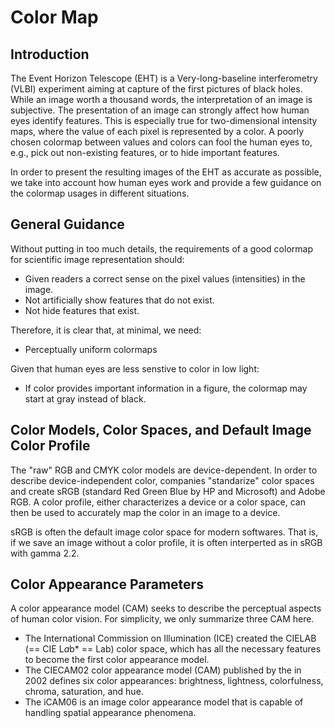 # Color Map

## Introduction

The Event Horizon Telescope (EHT) is a Very-long-baseline
interferometry (VLBI) experiment aiming at capture of the first
pictures of black holes.  While an image worth a thousand words, the
interpretation of an image is subjective.  The presentation of an
image can strongly affect how human eyes identify features.  This is
especially true for two-dimensional intensity maps, where the value of
each pixel is represented by a color.  A poorly chosen colormap
between values and colors can fool the human eyes to, e.g., pick out
non-existing features, or to hide important features.

In order to present the resulting images of the EHT as accurate as
possible, we take into account how human eyes work and provide a few
guidance on the colormap usages in different situations.

## General Guidance

Without putting in too much details, the requirements of a good
colormap for scientific image representation should:

- Given readers a correct sense on the pixel values (intensities) in
  the image.
- Not artificially show features that do not exist.
- Not hide features that exist.

Therefore, it is clear that, at minimal, we need:

- Perceptually uniform colormaps

Given that human eyes are less senstive to color in low light:

- If color provides important information in a figure, the colormap
  may start at gray instead of black.

## Color Models, Color Spaces, and Default Image Color Profile

The "raw" RGB and CMYK color models are device-dependent.  In order to
describe device-independent color, companies "standarize" color spaces
and create sRGB (standard Red Green Blue by HP and Microsoft) and
Adobe RGB.  A color profile, either characterizes a device or a color
space, can then be used to accurately map the color in an image to a
device.

sRGB is often the default image color space for modern softwares.
That is, if we save an image without a color profile, it is often
interperted as in sRGB with gamma 2.2.

## Color Appearance Parameters

A color appearance model (CAM) seeks to describe the perceptual
aspects of human color vision.  For simplicity, we only summarize
three CAM here.

- The International Commission on Illumination (ICE) created the
  CIELAB (== CIE L*a*b* == Lab) color space, which has all the
  necessary features to become the first color appearance model.
- The CIECAM02 color appearance model (CAM) published by the in 2002
   defines six color appearances: brightness, lightness, colorfulness,
   chroma, saturation, and hue.
- The iCAM06 is an image color appearance model that is capable of
  handling spatial appearance phenomena.

